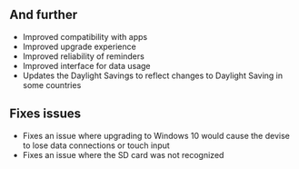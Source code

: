 ## And further
- Improved compatibility with apps
- Improved upgrade experience
- Improved reliability of reminders
- Improved interface for data usage
- Updates the Daylight Savings to reflect changes to Daylight Saving in some countries

## Fixes issues
- Fixes an issue where upgrading to Windows 10 would cause the devise to lose data connections or touch input
- Fixes an issue where the SD card was not recognized